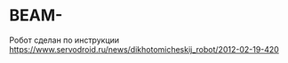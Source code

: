 # BEAM-
Робот сделан по инструкции https://www.servodroid.ru/news/dikhotomicheskij_robot/2012-02-19-420
